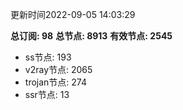 更新时间2022-09-05 14:03:29

**总订阅: 98**
**总节点: 8913**
**有效节点: 2545**
- ss节点: 193
- v2ray节点: 2065
- trojan节点: 274
- ssr节点: 13
